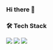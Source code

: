 ### Hi there 👋

### 🛠️ Tech Stack

<img src="https://img.shields.io/badge/C-A8B9CC?style=for-the-badge&logo=c&logoColor=white">
<img src="https://img.shields.io/badge/C++-00599C?style=for-the-badge&logo=cplusplus&logoColor=white">
<img src="https://img.shields.io/badge/Swift-F05138?style=for-the-badge&logo=swift&logoColor=white">
